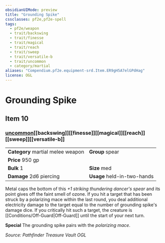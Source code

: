 ```yaml
---
obsidianUIMode: preview
title: "Grounding Spike"
cssclasses: pf2e,pf2e-spell
tags:
  - pf2e/weapon
  - trait/backswing
  - trait/finesse
  - trait/magical
  - trait/reach
  - trait/sweep
  - trait/versatile-b
  - trait/uncommon
  - category/martial
aliases: "Compendium.pf2e.equipment-srd.Item.ER9gH5A7elGPdHag"
license: OGL
---
```

# Grounding Spike
## Item 10
### [uncommon](uncommon "Uncommon Rarity Trait")[[backswing]][[finesse]][[magical]][[reach]][[sweep]][[versatile-b]]

|  |  |
| -- | -- |
| **Category** martial melee weapon | **Group** spear |
| **Price** 950 gp |  |
| **Bulk** 1 | **Size** med |
| **Damage** 2d6 piercing  | **Usage** held-in-two-hands |



Metal caps the bottom of this _+1 striking thundering dancer's spear_ and its point gives off the faint smell of ozone. If you hit a target that has been struck by a polarizing mace within the last round, you deal additional electricity damage to the target equal to the number of grounding spike's damage dice. If you critically hit such a target, the creature is [[Conditions/Off-Guard|Off-Guard]] until the start of your next turn.

**Special** The grounding spike pairs with the _polarizing mace_.

*Source: Pathfinder Treasure Vault*
*OGL*